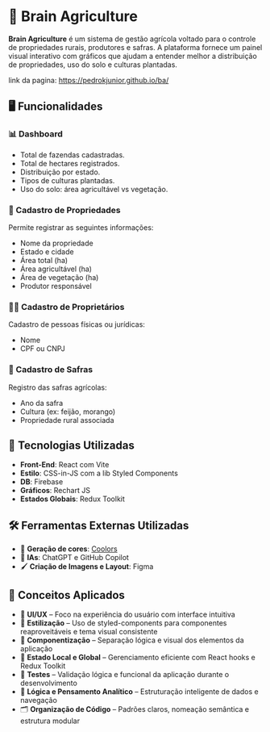 # 🌿 Brain Agriculture

**Brain Agriculture** é um sistema de gestão agrícola voltado para o controle de propriedades rurais, produtores e safras. A plataforma fornece um painel visual interativo com gráficos que ajudam a entender melhor a distribuição de propriedades, uso do solo e culturas plantadas.

link da pagina: https://pedrokjunior.github.io/ba/

## 🖥️ Funcionalidades

### 📊 Dashboard

- Total de fazendas cadastradas.
- Total de hectares registrados.
- Distribuição por estado.
- Tipos de culturas plantadas.
- Uso do solo: área agricultável vs vegetação.

### 🏡 Cadastro de Propriedades

Permite registrar as seguintes informações:

- Nome da propriedade
- Estado e cidade
- Área total (ha)
- Área agricultável (ha)
- Área de vegetação (ha)
- Produtor responsável

### 👩‍🌾 Cadastro de Proprietários

Cadastro de pessoas físicas ou jurídicas:

- Nome
- CPF ou CNPJ

### 🌾 Cadastro de Safras

Registro das safras agrícolas:

- Ano da safra
- Cultura (ex: feijão, morango)
- Propriedade rural associada

## 🧪 Tecnologias Utilizadas

- **Front-End**: React com Vite
- **Estilo**: CSS-in-JS com a lib Styled Components
- **DB**: Firebase
- **Gráficos**: Rechart JS
- **Estados Globais**: Redux Toolkit

## 🛠️ Ferramentas Externas Utilizadas

- 🎨 **Geração de cores**: [Coolors](https://coolors.co/)
- 🤖 **IAs**: ChatGPT e GitHub Copilot
- 🖌️ **Criação de Imagens e Layout**: Figma

## 🧠 Conceitos Aplicados

- 🎯 **UI/UX** – Foco na experiência do usuário com interface intuitiva
- 🎨 **Estilização** – Uso de styled-components para componentes reaproveitáveis e tema visual consistente
- 🧩 **Componentização** – Separação lógica e visual dos elementos da aplicação
- 🔁 **Estado Local e Global** – Gerenciamento eficiente com React hooks e Redux Toolkit
- 🧪 **Testes** – Validação lógica e funcional da aplicação durante o desenvolvimento
- 🧠 **Lógica e Pensamento Analítico** – Estruturação inteligente de dados e navegação
- 🗂️ **Organização de Código** – Padrões claros, nomeação semântica e estrutura modular
